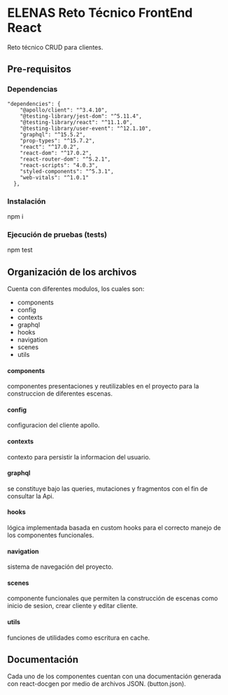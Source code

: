 # ELENAS Reto Técnico FrontEnd React
Reto técnico CRUD para clientes.

## Pre-requisitos

### Dependencias
```
"dependencies": {
    "@apollo/client": "^3.4.10",
    "@testing-library/jest-dom": "^5.11.4",
    "@testing-library/react": "^11.1.0",
    "@testing-library/user-event": "^12.1.10",
    "graphql": "^15.5.2",
    "prop-types": "^15.7.2",
    "react": "^17.0.2",
    "react-dom": "^17.0.2",
    "react-router-dom": "^5.2.1",
    "react-scripts": "4.0.3",
    "styled-components": "^5.3.1",
    "web-vitals": "^1.0.1"
  },
```

### Instalación
npm i

### Ejecución de pruebas (tests)
npm test

## Organización de los archivos
Cuenta con diferentes modulos, los cuales son:

* components
* config
* contexts
* graphql
* hooks
* navigation
* scenes
* utils

#### components
componentes presentaciones y reutilizables en el proyecto para la construccion de diferentes escenas.

#### config
configuracion del cliente apollo.

#### contexts
contexto para persistir la informacion del usuario.

#### graphql
se constituye bajo las queries, mutaciones y fragmentos con el fin de consultar la Api.

#### hooks
lógica implementada basada en custom hooks para el correcto manejo de los componentes funcionales.

#### navigation
sistema de navegación del proyecto.

#### scenes
componente funcionales que permiten la construcción de escenas como inicio de sesion, crear cliente y editar cliente.

#### utils
funciones de utilidades como escritura en cache.

## Documentación
Cada uno de los componentes cuentan con una documentación generada con react-docgen por medio de archivos JSON. 
(button.json).

